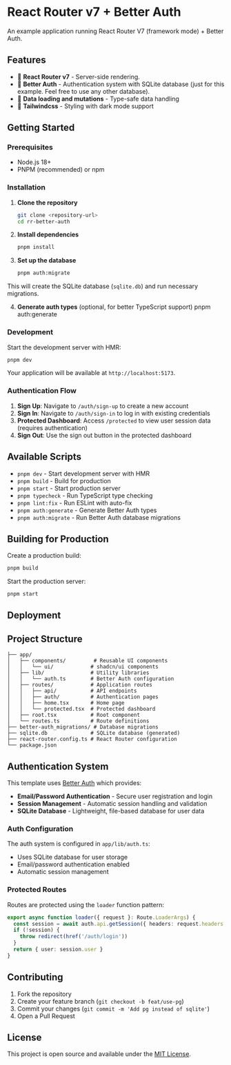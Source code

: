 # React Router v7 + Better Auth

An example application running React Router V7 (framework mode) + Better Auth.

## Features

- 🚀 **React Router v7** - Server-side rendering.
- 🔐 **Better Auth** - Authentication system with SQLite database (just for this example. Feel free to use any other database).
- 🔄 **Data loading and mutations** - Type-safe data handling
- 🎨 **Tailwindcss** - Styling with dark mode support

## Getting Started

### Prerequisites

- Node.js 18+
- PNPM (recommended) or npm

### Installation

1. **Clone the repository**

   ```bash
   git clone <repository-url>
   cd rr-better-auth
   ```

2. **Install dependencies**

   ```bash
   pnpm install
   ```

3. **Set up the database**

   ```bash
   pnpm auth:migrate
   ```

 This will create the SQLite database (`sqlite.db`) and run necessary migrations.

4. **Generate auth types** (optional, for better TypeScript support)
 pnpm auth:generate

### Development

Start the development server with HMR:

```bash
pnpm dev
```

Your application will be available at `http://localhost:5173`.

### Authentication Flow

1. **Sign Up**: Navigate to `/auth/sign-up` to create a new account
2. **Sign In**: Navigate to `/auth/sign-in` to log in with existing credentials
3. **Protected Dashboard**: Access `/protected` to view user session data (requires authentication)
4. **Sign Out**: Use the sign out button in the protected dashboard

## Available Scripts

- `pnpm dev` - Start development server with HMR
- `pnpm build` - Build for production
- `pnpm start` - Start production server
- `pnpm typecheck` - Run TypeScript type checking
- `pnpm lint:fix` - Run ESLint with auto-fix
- `pnpm auth:generate` - Generate Better Auth types
- `pnpm auth:migrate` - Run Better Auth database migrations

## Building for Production

Create a production build:

```bash
pnpm build
```

Start the production server:

```bash
pnpm start
```

## Deployment

## Project Structure

```
├── app/
│   ├── components/         # Reusable UI components
│   │   └── ui/            # shadcn/ui components
│   ├── lib/               # Utility libraries
│   │   └── auth.ts        # Better Auth configuration
│   ├── routes/            # Application routes
│   │   ├── api/           # API endpoints
│   │   ├── auth/          # Authentication pages
│   │   ├── home.tsx       # Home page
│   │   └── protected.tsx  # Protected dashboard
│   ├── root.tsx           # Root component
│   └── routes.ts          # Route definitions
├── better-auth_migrations/ # Database migrations
├── sqlite.db              # SQLite database (generated)
├── react-router.config.ts # React Router configuration
└── package.json
```

## Authentication System

This template uses [Better Auth](https://better-auth.com/) which provides:

- **Email/Password Authentication** - Secure user registration and login
- **Session Management** - Automatic session handling and validation
- **SQLite Database** - Lightweight, file-based database for user data

### Auth Configuration

The auth system is configured in `app/lib/auth.ts`:

- Uses SQLite database for user storage
- Email/password authentication enabled
- Automatic session management

### Protected Routes

Routes are protected using the `loader` function pattern:

```typescript
export async function loader({ request }: Route.LoaderArgs) {
  const session = await auth.api.getSession({ headers: request.headers })
  if (!session) {
    throw redirect(href('/auth/login'))
  }
  return { user: session.user }
}
```

## Contributing

1. Fork the repository
2. Create your feature branch (`git checkout -b feat/use-pg`)
3. Commit your changes (`git commit -m 'Add pg instead of sqlite'`)
4. Open a Pull Request

## License

This project is open source and available under the [MIT License](LICENSE).
